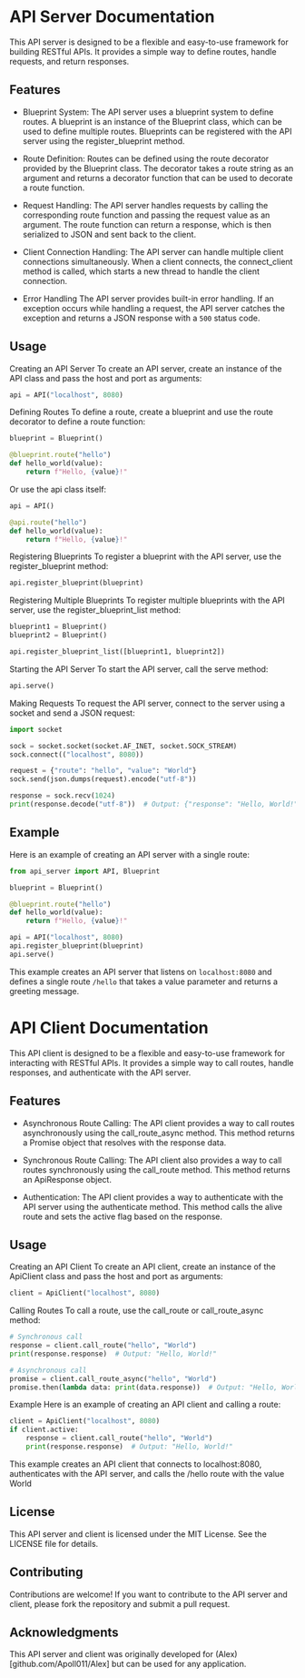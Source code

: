 # API Server Documentation
This API server is designed to be a flexible and easy-to-use framework for building RESTful APIs. It provides a simple way to define routes, handle requests, and return responses.

## Features
- Blueprint System: The API server uses a blueprint system to define routes. A blueprint is an instance of the Blueprint class, which can be used to define multiple routes. Blueprints can be registered with the API server using the register_blueprint method.

- Route Definition: Routes can be defined using the route decorator provided by the Blueprint class. The decorator takes a route string as an argument and returns a decorator function that can be used to decorate a route function.

- Request Handling: The API server handles requests by calling the corresponding route function and passing the request value as an argument. The route function can return a response, which is then serialized to JSON and sent back to the client.

- Client Connection Handling: The API server can handle multiple client connections simultaneously. When a client connects, the connect_client method is called, which starts a new thread to handle the client connection.

- Error Handling The API server provides built-in error handling. If an exception occurs while handling a request, the API server catches the exception and returns a JSON response with a `500` status code.

## Usage
Creating an API Server
To create an API server, create an instance of the API class and pass the host and port as arguments:

```python
api = API("localhost", 8080)
```
Defining Routes
To define a route, create a blueprint and use the route decorator to define a route function:

```python
blueprint = Blueprint()

@blueprint.route("hello")
def hello_world(value):
    return f"Hello, {value}!"
```
Or use the api class itself:
```python
api = API()

@api.route("hello")
def hello_world(value):
    return f"Hello, {value}!"
```
Registering Blueprints
To register a blueprint with the API server, use the register_blueprint method:

```python
api.register_blueprint(blueprint)
```
Registering Multiple Blueprints
To register multiple blueprints with the API server, use the register_blueprint_list method:

```python
blueprint1 = Blueprint()
blueprint2 = Blueprint()

api.register_blueprint_list([blueprint1, blueprint2])
```

Starting the API Server
To start the API server, call the serve method:

```python
api.serve()
```
Making Requests
To request the API server, connect to the server using a socket and send a JSON request:

```python
import socket

sock = socket.socket(socket.AF_INET, socket.SOCK_STREAM)
sock.connect(("localhost", 8080))

request = {"route": "hello", "value": "World"}
sock.send(json.dumps(request).encode("utf-8"))

response = sock.recv(1024)
print(response.decode("utf-8"))  # Output: {"response": "Hello, World!", "code": 200, "time": 0.01}
```
## Example
Here is an example of creating an API server with a single route:

```python
from api_server import API, Blueprint

blueprint = Blueprint()

@blueprint.route("hello")
def hello_world(value):
    return f"Hello, {value}!"

api = API("localhost", 8080)
api.register_blueprint(blueprint)
api.serve()
```
This example creates an API server that listens on `localhost:8080` and defines a single route `/hello` that takes a value parameter and returns a greeting message.


# API Client Documentation
This API client is designed to be a flexible and easy-to-use framework for interacting with RESTful APIs. It provides a simple way to call routes, handle responses, and authenticate with the API server.

## Features
- Asynchronous Route Calling: The API client provides a way to call routes asynchronously using the call_route_async method. This method returns a Promise object that resolves with the response data.

- Synchronous Route Calling: The API client also provides a way to call routes synchronously using the call_route method. This method returns an ApiResponse object.

- Authentication: The API client provides a way to authenticate with the API server using the authenticate method. This method calls the alive route and sets the active flag based on the response.

## Usage
Creating an API Client To create an API client, create an instance of the ApiClient class and pass the host and port as arguments:

```python
client = ApiClient("localhost", 8080)
```

Calling Routes To call a route, use the call_route or call_route_async method:

```python
# Synchronous call
response = client.call_route("hello", "World")
print(response.response)  # Output: "Hello, World!"

# Asynchronous call
promise = client.call_route_async("hello", "World")
promise.then(lambda data: print(data.response))  # Output: "Hello, World!"
```

Example
Here is an example of creating an API client and calling a route:

```python
client = ApiClient("localhost", 8080)
if client.active:
    response = client.call_route("hello", "World")
    print(response.response)  # Output: "Hello, World!"
```
This example creates an API client that connects to localhost:8080, authenticates with the API server, and calls the /hello route with the value World

## License
This API server and client is licensed under the MIT License. See the LICENSE file for details.

## Contributing
Contributions are welcome! If you want to contribute to the API server and client, please fork the repository and submit a pull request.

## Acknowledgments
This API server and client was originally developed for (Alex)[github.com/Apoll011/Alex] but can be used for any application.
